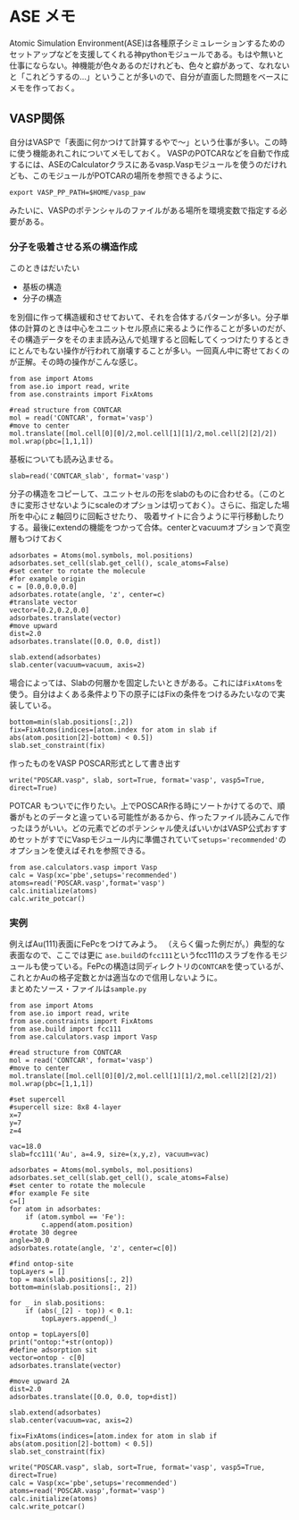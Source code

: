 # ASE メモ

Atomic Simulation Environment(ASE)は各種原子シミュレーションするためのセットアップなどを支援してくれる神pythonモジュールである。もはや無いと仕事にならない。神機能が色々あるのだけれども、色々と癖があって、なれないと「これどうするの…」ということが多いので、自分が直面した問題をベースにメモを作っておく。

## VASP関係
自分はVASPで「表面に何かつけて計算するやで〜」という仕事が多い。この時に使う機能あれこれについてメモしておく。
VASPのPOTCARなどを自動で作成するには、ASEのCalculatorクラスにあるvasp.Vaspモジュールを使うのだけれども、このモジュールがPOTCARの場所を参照できるように、
```
export VASP_PP_PATH=$HOME/vasp_paw
```
みたいに、VASPのポテンシャルのファイルがある場所を環境変数で指定する必要がある。

### 分子を吸着させる系の構造作成
このときはだいたい  
- 基板の構造
- 分子の構造
  
を別個に作って構造緩和させておいて、それを合体するパターンが多い。分子単体の計算のときは中心をユニットセル原点に来るように作ることが多いのだが、その構造データをそのまま読み込んで処理すると回転してくっつけたりするときにとんでもない操作が行われて崩壊することが多い。一回真ん中に寄せておくのが正解。その時の操作がこんな感じ。

```
from ase import Atoms
from ase.io import read, write
from ase.constraints import FixAtoms

#read structure from CONTCAR
mol = read('CONTCAR', format='vasp')
#move to center
mol.translate([mol.cell[0][0]/2,mol.cell[1][1]/2,mol.cell[2][2]/2])
mol.wrap(pbc=[1,1,1])
```

基板についても読み込ませる。
```
slab=read('CONTCAR_slab', format='vasp')
```

分子の構造をコピーして、ユニットセルの形をslabのものに合わせる。（このときに変形させないようにscaleのオプションは切っておく）。さらに、指定した場所を中心にｚ軸回りに回転させたり、
吸着サイトに合うように平行移動したりする。最後にextendの機能をつかって合体。centerとvacuumオプションで真空層もつけておく
```
adsorbates = Atoms(mol.symbols, mol.positions)
adsorbates.set_cell(slab.get_cell(), scale_atoms=False)
#set center to rotate the molecule
#for example origin
c = [0.0,0.0,0.0]
adsorbates.rotate(angle, 'z', center=c)
#translate vector
vector=[0.2,0.2,0.0]
adsorbates.translate(vector)
#move upward
dist=2.0
adsorbates.translate([0.0, 0.0, dist])

slab.extend(adsorbates)
slab.center(vacuum=vacuum, axis=2)
```

場合によっては、Slabの何層かを固定したいときがある。これには`FixAtoms`を使う。自分はよくある条件より下の原子にはFixの条件をつけるみたいなので実装している。
```
bottom=min(slab.positions[:,2])
fix=FixAtoms(indices=[atom.index for atom in slab if abs(atom.position[2]-bottom) < 0.5])
slab.set_constraint(fix)
```

作ったものをVASP POSCAR形式として書き出す
```
write("POSCAR.vasp", slab, sort=True, format='vasp', vasp5=True, direct=True)
```

POTCAR もついでに作りたい。上でPOSCAR作る時にソートかけてるので、順番がもとのデータと違っている可能性があるから、作ったファイル読みこんで作ったほうがいい。どの元素でどのポテンシャル使えばいいかはVASP公式おすすめセットがすでにVaspモジュール内に準備されていて`setups='recommended'`のオプションを使えばそれを参照できる。
```
from ase.calculators.vasp import Vasp
calc = Vasp(xc='pbe',setups='recommended')
atoms=read('POSCAR.vasp',format='vasp')
calc.initialize(atoms)
calc.write_potcar()
```

### 実例
例えばAu(111)表面にFePcをつけてみよう。
（えらく偏った例だが。）典型的な表面なので、ここでは更に `ase.build`の`fcc111`というfcc111のスラブを作るモジュールも使っている。FePcの構造は同ディレクトリの`CONTCAR`を使っているが、これとかAuの格子定数とかは適当なので信用しないように。  
まとめたソース・ファイルは`sample.py`

```
from ase import Atoms
from ase.io import read, write
from ase.constraints import FixAtoms
from ase.build import fcc111
from ase.calculators.vasp import Vasp

#read structure from CONTCAR
mol = read('CONTCAR', format='vasp')
#move to center
mol.translate([mol.cell[0][0]/2,mol.cell[1][1]/2,mol.cell[2][2]/2])
mol.wrap(pbc=[1,1,1])

#set supercell
#supercell size: 8x8 4-layer
x=7
y=7
z=4

vac=18.0
slab=fcc111('Au', a=4.9, size=(x,y,z), vacuum=vac)

adsorbates = Atoms(mol.symbols, mol.positions)
adsorbates.set_cell(slab.get_cell(), scale_atoms=False)
#set center to rotate the molecule
#for example Fe site
c=[]
for atom in adsorbates:
    if (atom.symbol == 'Fe'):
        c.append(atom.position)
#rotate 30 degree
angle=30.0
adsorbates.rotate(angle, 'z', center=c[0])

#find ontop-site
topLayers = []
top = max(slab.positions[:, 2])
bottom=min(slab.positions[:, 2])

for _ in slab.positions:
    if (abs(_[2] - top)) < 0.1:
        topLayers.append(_)

ontop = topLayers[0]
print("ontop:"+str(ontop))
#define adsorption sit
vector=ontop - c[0]
adsorbates.translate(vector)

#move upward 2A
dist=2.0
adsorbates.translate([0.0, 0.0, top+dist])

slab.extend(adsorbates)
slab.center(vacuum=vac, axis=2)

fix=FixAtoms(indices=[atom.index for atom in slab if abs(atom.position[2]-bottom) < 0.5])
slab.set_constraint(fix)

write("POSCAR.vasp", slab, sort=True, format='vasp', vasp5=True, direct=True)
calc = Vasp(xc='pbe',setups='recommended')
atoms=read('POSCAR.vasp',format='vasp')
calc.initialize(atoms)
calc.write_potcar()

```



